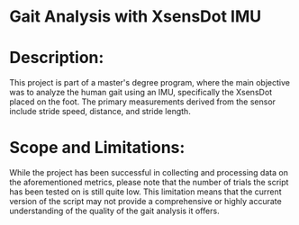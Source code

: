 # Gait Analysis with XsensDot IMU

# Description:

This project is part of a master's degree program, where the main objective was to analyze the human gait using an IMU, specifically the XsensDot placed on the foot. The primary measurements derived from the sensor include stride speed, distance, and stride length.

# Scope and Limitations:

While the project has been successful in collecting and processing data on the aforementioned metrics, please note that the number of trials the script has been tested on is still quite low. This limitation means that the current version of the script may not provide a comprehensive or highly accurate understanding of the quality of the gait analysis it offers.
